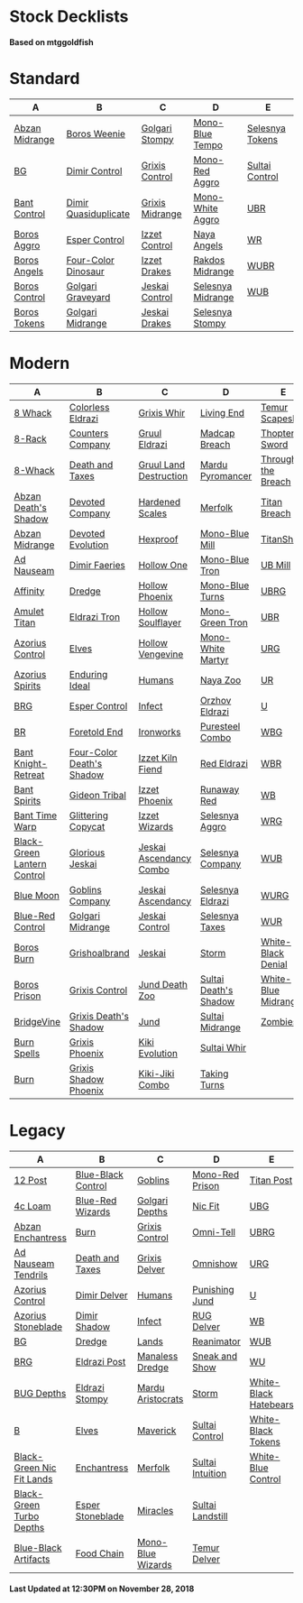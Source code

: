 # Stock Decklists
#### Based on mtggoldfish


# Standard

|                               A                                |                                     B                                      |                                C                                 |                                  D                                   |                                E                                 |
|----------------------------------------------------------------|----------------------------------------------------------------------------|------------------------------------------------------------------|----------------------------------------------------------------------|------------------------------------------------------------------|
|[Abzan Midrange](./mtggoldfish/Standard/decks/Abzan_Midrange.md)|[Boros Weenie](./mtggoldfish/Standard/decks/Boros_Weenie.md)                |[Golgari Stompy](./mtggoldfish/Standard/decks/Golgari_Stompy.md)  |[Mono-Blue Tempo](./mtggoldfish/Standard/decks/Mono-Blue_Tempo.md)    |[Selesnya Tokens](./mtggoldfish/Standard/decks/Selesnya_Tokens.md)|
|[BG](./mtggoldfish/Standard/decks/BG.md)                        |[Dimir Control](./mtggoldfish/Standard/decks/Dimir_Control.md)              |[Grixis Control](./mtggoldfish/Standard/decks/Grixis_Control.md)  |[Mono-Red Aggro](./mtggoldfish/Standard/decks/Mono-Red_Aggro.md)      |[Sultai Control](./mtggoldfish/Standard/decks/Sultai_Control.md)  |
|[Bant Control](./mtggoldfish/Standard/decks/Bant_Control.md)    |[Dimir Quasiduplicate](./mtggoldfish/Standard/decks/Dimir_Quasiduplicate.md)|[Grixis Midrange](./mtggoldfish/Standard/decks/Grixis_Midrange.md)|[Mono-White Aggro](./mtggoldfish/Standard/decks/Mono-White_Aggro.md)  |[UBR](./mtggoldfish/Standard/decks/UBR.md)                        |
|[Boros Aggro](./mtggoldfish/Standard/decks/Boros_Aggro.md)      |[Esper Control](./mtggoldfish/Standard/decks/Esper_Control.md)              |[Izzet Control](./mtggoldfish/Standard/decks/Izzet_Control.md)    |[Naya Angels](./mtggoldfish/Standard/decks/Naya_Angels.md)            |[WR](./mtggoldfish/Standard/decks/WR.md)                          |
|[Boros Angels](./mtggoldfish/Standard/decks/Boros_Angels.md)    |[Four-Color Dinosaur](./mtggoldfish/Standard/decks/Four-Color_Dinosaur.md)  |[Izzet Drakes](./mtggoldfish/Standard/decks/Izzet_Drakes.md)      |[Rakdos Midrange](./mtggoldfish/Standard/decks/Rakdos_Midrange.md)    |[WUBR](./mtggoldfish/Standard/decks/WUBR.md)                      |
|[Boros Control](./mtggoldfish/Standard/decks/Boros_Control.md)  |[Golgari Graveyard](./mtggoldfish/Standard/decks/Golgari_Graveyard.md)      |[Jeskai Control](./mtggoldfish/Standard/decks/Jeskai_Control.md)  |[Selesnya Midrange](./mtggoldfish/Standard/decks/Selesnya_Midrange.md)|[WUB](./mtggoldfish/Standard/decks/WUB.md)                        |
|[Boros Tokens](./mtggoldfish/Standard/decks/Boros_Tokens.md)    |[Golgari Midrange](./mtggoldfish/Standard/decks/Golgari_Midrange.md)        |[Jeskai Drakes](./mtggoldfish/Standard/decks/Jeskai_Drakes.md)    |[Selesnya Stompy](./mtggoldfish/Standard/decks/Selesnya_Stompy.md)    |                                                                  |


# Modern

|                                           A                                            |                                         B                                          |                                       C                                        |                                     D                                      |                                   E                                    |
|----------------------------------------------------------------------------------------|------------------------------------------------------------------------------------|--------------------------------------------------------------------------------|----------------------------------------------------------------------------|------------------------------------------------------------------------|
|[8 Whack](./mtggoldfish/Modern/decks/8_Whack.md)                                        |[Colorless Eldrazi](./mtggoldfish/Modern/decks/Colorless_Eldrazi.md)                |[Grixis Whir](./mtggoldfish/Modern/decks/Grixis_Whir.md)                        |[Living End](./mtggoldfish/Modern/decks/Living_End.md)                      |[Temur Scapeshift](./mtggoldfish/Modern/decks/Temur_Scapeshift.md)      |
|[8-Rack](./mtggoldfish/Modern/decks/8-Rack.md)                                          |[Counters Company](./mtggoldfish/Modern/decks/Counters_Company.md)                  |[Gruul Eldrazi](./mtggoldfish/Modern/decks/Gruul_Eldrazi.md)                    |[Madcap Breach](./mtggoldfish/Modern/decks/Madcap_Breach.md)                |[Thopter Sword](./mtggoldfish/Modern/decks/Thopter_Sword.md)            |
|[8-Whack](./mtggoldfish/Modern/decks/8-Whack.md)                                        |[Death and Taxes](./mtggoldfish/Modern/decks/Death_and_Taxes.md)                    |[Gruul Land Destruction](./mtggoldfish/Modern/decks/Gruul_Land_Destruction.md)  |[Mardu Pyromancer](./mtggoldfish/Modern/decks/Mardu_Pyromancer.md)          |[Through the Breach](./mtggoldfish/Modern/decks/Through_the_Breach.md)  |
|[Abzan Death's Shadow](./mtggoldfish/Modern/decks/Abzan_Death's_Shadow.md)              |[Devoted Company](./mtggoldfish/Modern/decks/Devoted_Company.md)                    |[Hardened Scales](./mtggoldfish/Modern/decks/Hardened_Scales.md)                |[Merfolk](./mtggoldfish/Modern/decks/Merfolk.md)                            |[Titan Breach](./mtggoldfish/Modern/decks/Titan_Breach.md)              |
|[Abzan Midrange](./mtggoldfish/Modern/decks/Abzan_Midrange.md)                          |[Devoted Evolution](./mtggoldfish/Modern/decks/Devoted_Evolution.md)                |[Hexproof](./mtggoldfish/Modern/decks/Hexproof.md)                              |[Mono-Blue Mill](./mtggoldfish/Modern/decks/Mono-Blue_Mill.md)              |[TitanShift](./mtggoldfish/Modern/decks/TitanShift.md)                  |
|[Ad Nauseam](./mtggoldfish/Modern/decks/Ad_Nauseam.md)                                  |[Dimir Faeries](./mtggoldfish/Modern/decks/Dimir_Faeries.md)                        |[Hollow One](./mtggoldfish/Modern/decks/Hollow_One.md)                          |[Mono-Blue Tron](./mtggoldfish/Modern/decks/Mono-Blue_Tron.md)              |[UB Mill](./mtggoldfish/Modern/decks/UB_Mill.md)                        |
|[Affinity](./mtggoldfish/Modern/decks/Affinity.md)                                      |[Dredge](./mtggoldfish/Modern/decks/Dredge.md)                                      |[Hollow Phoenix](./mtggoldfish/Modern/decks/Hollow_Phoenix.md)                  |[Mono-Blue Turns](./mtggoldfish/Modern/decks/Mono-Blue_Turns.md)            |[UBRG](./mtggoldfish/Modern/decks/UBRG.md)                              |
|[Amulet Titan](./mtggoldfish/Modern/decks/Amulet_Titan.md)                              |[Eldrazi Tron](./mtggoldfish/Modern/decks/Eldrazi_Tron.md)                          |[Hollow Soulflayer](./mtggoldfish/Modern/decks/Hollow_Soulflayer.md)            |[Mono-Green Tron](./mtggoldfish/Modern/decks/Mono-Green_Tron.md)            |[UBR](./mtggoldfish/Modern/decks/UBR.md)                                |
|[Azorius Control](./mtggoldfish/Modern/decks/Azorius_Control.md)                        |[Elves](./mtggoldfish/Modern/decks/Elves.md)                                        |[Hollow Vengevine](./mtggoldfish/Modern/decks/Hollow_Vengevine.md)              |[Mono-White Martyr](./mtggoldfish/Modern/decks/Mono-White_Martyr.md)        |[URG](./mtggoldfish/Modern/decks/URG.md)                                |
|[Azorius Spirits](./mtggoldfish/Modern/decks/Azorius_Spirits.md)                        |[Enduring Ideal](./mtggoldfish/Modern/decks/Enduring_Ideal.md)                      |[Humans](./mtggoldfish/Modern/decks/Humans.md)                                  |[Naya Zoo](./mtggoldfish/Modern/decks/Naya_Zoo.md)                          |[UR](./mtggoldfish/Modern/decks/UR.md)                                  |
|[BRG](./mtggoldfish/Modern/decks/BRG.md)                                                |[Esper Control](./mtggoldfish/Modern/decks/Esper_Control.md)                        |[Infect](./mtggoldfish/Modern/decks/Infect.md)                                  |[Orzhov Eldrazi](./mtggoldfish/Modern/decks/Orzhov_Eldrazi.md)              |[U](./mtggoldfish/Modern/decks/U.md)                                    |
|[BR](./mtggoldfish/Modern/decks/BR.md)                                                  |[Foretold End](./mtggoldfish/Modern/decks/Foretold_End.md)                          |[Ironworks](./mtggoldfish/Modern/decks/Ironworks.md)                            |[Puresteel Combo](./mtggoldfish/Modern/decks/Puresteel_Combo.md)            |[WBG](./mtggoldfish/Modern/decks/WBG.md)                                |
|[Bant Knight-Retreat](./mtggoldfish/Modern/decks/Bant_Knight-Retreat.md)                |[Four-Color Death's Shadow](./mtggoldfish/Modern/decks/Four-Color_Death's_Shadow.md)|[Izzet Kiln Fiend](./mtggoldfish/Modern/decks/Izzet_Kiln_Fiend.md)              |[Red Eldrazi](./mtggoldfish/Modern/decks/Red_Eldrazi.md)                    |[WBR](./mtggoldfish/Modern/decks/WBR.md)                                |
|[Bant Spirits](./mtggoldfish/Modern/decks/Bant_Spirits.md)                              |[Gideon Tribal](./mtggoldfish/Modern/decks/Gideon_Tribal.md)                        |[Izzet Phoenix](./mtggoldfish/Modern/decks/Izzet_Phoenix.md)                    |[Runaway Red](./mtggoldfish/Modern/decks/Runaway_Red.md)                    |[WB](./mtggoldfish/Modern/decks/WB.md)                                  |
|[Bant Time Warp](./mtggoldfish/Modern/decks/Bant_Time_Warp.md)                          |[Glittering Copycat](./mtggoldfish/Modern/decks/Glittering_Copycat.md)              |[Izzet Wizards](./mtggoldfish/Modern/decks/Izzet_Wizards.md)                    |[Selesnya Aggro](./mtggoldfish/Modern/decks/Selesnya_Aggro.md)              |[WRG](./mtggoldfish/Modern/decks/WRG.md)                                |
|[Black-Green Lantern Control](./mtggoldfish/Modern/decks/Black-Green_Lantern_Control.md)|[Glorious Jeskai](./mtggoldfish/Modern/decks/Glorious_Jeskai.md)                    |[Jeskai Ascendancy Combo](./mtggoldfish/Modern/decks/Jeskai_Ascendancy_Combo.md)|[Selesnya Company](./mtggoldfish/Modern/decks/Selesnya_Company.md)          |[WUB](./mtggoldfish/Modern/decks/WUB.md)                                |
|[Blue Moon](./mtggoldfish/Modern/decks/Blue_Moon.md)                                    |[Goblins Company](./mtggoldfish/Modern/decks/Goblins_Company.md)                    |[Jeskai Ascendancy](./mtggoldfish/Modern/decks/Jeskai_Ascendancy.md)            |[Selesnya Eldrazi](./mtggoldfish/Modern/decks/Selesnya_Eldrazi.md)          |[WURG](./mtggoldfish/Modern/decks/WURG.md)                              |
|[Blue-Red Control](./mtggoldfish/Modern/decks/Blue-Red_Control.md)                      |[Golgari Midrange](./mtggoldfish/Modern/decks/Golgari_Midrange.md)                  |[Jeskai Control](./mtggoldfish/Modern/decks/Jeskai_Control.md)                  |[Selesnya Taxes](./mtggoldfish/Modern/decks/Selesnya_Taxes.md)              |[WUR](./mtggoldfish/Modern/decks/WUR.md)                                |
|[Boros Burn](./mtggoldfish/Modern/decks/Boros_Burn.md)                                  |[Grishoalbrand](./mtggoldfish/Modern/decks/Grishoalbrand.md)                        |[Jeskai](./mtggoldfish/Modern/decks/Jeskai.md)                                  |[Storm](./mtggoldfish/Modern/decks/Storm.md)                                |[White-Black Denial](./mtggoldfish/Modern/decks/White-Black_Denial.md)  |
|[Boros Prison](./mtggoldfish/Modern/decks/Boros_Prison.md)                              |[Grixis Control](./mtggoldfish/Modern/decks/Grixis_Control.md)                      |[Jund Death Zoo](./mtggoldfish/Modern/decks/Jund_Death_Zoo.md)                  |[Sultai Death's Shadow](./mtggoldfish/Modern/decks/Sultai_Death's_Shadow.md)|[White-Blue Midrange](./mtggoldfish/Modern/decks/White-Blue_Midrange.md)|
|[BridgeVine](./mtggoldfish/Modern/decks/BridgeVine.md)                                  |[Grixis Death's Shadow](./mtggoldfish/Modern/decks/Grixis_Death's_Shadow.md)        |[Jund](./mtggoldfish/Modern/decks/Jund.md)                                      |[Sultai Midrange](./mtggoldfish/Modern/decks/Sultai_Midrange.md)            |[Zombies](./mtggoldfish/Modern/decks/Zombies.md)                        |
|[Burn Spells](./mtggoldfish/Modern/decks/Burn_Spells.md)                                |[Grixis Phoenix](./mtggoldfish/Modern/decks/Grixis_Phoenix.md)                      |[Kiki Evolution](./mtggoldfish/Modern/decks/Kiki_Evolution.md)                  |[Sultai Whir](./mtggoldfish/Modern/decks/Sultai_Whir.md)                    |                                                                        |
|[Burn](./mtggoldfish/Modern/decks/Burn.md)                                              |[Grixis Shadow Phoenix](./mtggoldfish/Modern/decks/Grixis_Shadow_Phoenix.md)        |[Kiki-Jiki Combo](./mtggoldfish/Modern/decks/Kiki-Jiki_Combo.md)                |[Taking Turns](./mtggoldfish/Modern/decks/Taking_Turns.md)                  |                                                                        |


# Legacy

|                                         A                                          |                                  B                                   |                                 C                                  |                                D                                 |                                     E                                      |
|------------------------------------------------------------------------------------|----------------------------------------------------------------------|--------------------------------------------------------------------|------------------------------------------------------------------|----------------------------------------------------------------------------|
|[12 Post](./mtggoldfish/Legacy/decks/12_Post.md)                                    |[Blue-Black Control](./mtggoldfish/Legacy/decks/Blue-Black_Control.md)|[Goblins](./mtggoldfish/Legacy/decks/Goblins.md)                    |[Mono-Red Prison](./mtggoldfish/Legacy/decks/Mono-Red_Prison.md)  |[Titan Post](./mtggoldfish/Legacy/decks/Titan_Post.md)                      |
|[4c Loam](./mtggoldfish/Legacy/decks/4c_Loam.md)                                    |[Blue-Red Wizards](./mtggoldfish/Legacy/decks/Blue-Red_Wizards.md)    |[Golgari Depths](./mtggoldfish/Legacy/decks/Golgari_Depths.md)      |[Nic Fit](./mtggoldfish/Legacy/decks/Nic_Fit.md)                  |[UBG](./mtggoldfish/Legacy/decks/UBG.md)                                    |
|[Abzan Enchantress](./mtggoldfish/Legacy/decks/Abzan_Enchantress.md)                |[Burn](./mtggoldfish/Legacy/decks/Burn.md)                            |[Grixis Control](./mtggoldfish/Legacy/decks/Grixis_Control.md)      |[Omni-Tell](./mtggoldfish/Legacy/decks/Omni-Tell.md)              |[UBRG](./mtggoldfish/Legacy/decks/UBRG.md)                                  |
|[Ad Nauseam Tendrils](./mtggoldfish/Legacy/decks/Ad_Nauseam_Tendrils.md)            |[Death and Taxes](./mtggoldfish/Legacy/decks/Death_and_Taxes.md)      |[Grixis Delver](./mtggoldfish/Legacy/decks/Grixis_Delver.md)        |[Omnishow](./mtggoldfish/Legacy/decks/Omnishow.md)                |[URG](./mtggoldfish/Legacy/decks/URG.md)                                    |
|[Azorius Control](./mtggoldfish/Legacy/decks/Azorius_Control.md)                    |[Dimir Delver](./mtggoldfish/Legacy/decks/Dimir_Delver.md)            |[Humans](./mtggoldfish/Legacy/decks/Humans.md)                      |[Punishing Jund](./mtggoldfish/Legacy/decks/Punishing_Jund.md)    |[U](./mtggoldfish/Legacy/decks/U.md)                                        |
|[Azorius Stoneblade](./mtggoldfish/Legacy/decks/Azorius_Stoneblade.md)              |[Dimir Shadow](./mtggoldfish/Legacy/decks/Dimir_Shadow.md)            |[Infect](./mtggoldfish/Legacy/decks/Infect.md)                      |[RUG Delver](./mtggoldfish/Legacy/decks/RUG_Delver.md)            |[WB](./mtggoldfish/Legacy/decks/WB.md)                                      |
|[BG](./mtggoldfish/Legacy/decks/BG.md)                                              |[Dredge](./mtggoldfish/Legacy/decks/Dredge.md)                        |[Lands](./mtggoldfish/Legacy/decks/Lands.md)                        |[Reanimator](./mtggoldfish/Legacy/decks/Reanimator.md)            |[WUB](./mtggoldfish/Legacy/decks/WUB.md)                                    |
|[BRG](./mtggoldfish/Legacy/decks/BRG.md)                                            |[Eldrazi Post](./mtggoldfish/Legacy/decks/Eldrazi_Post.md)            |[Manaless Dredge](./mtggoldfish/Legacy/decks/Manaless_Dredge.md)    |[Sneak and Show](./mtggoldfish/Legacy/decks/Sneak_and_Show.md)    |[WU](./mtggoldfish/Legacy/decks/WU.md)                                      |
|[BUG Depths](./mtggoldfish/Legacy/decks/BUG_Depths.md)                              |[Eldrazi Stompy](./mtggoldfish/Legacy/decks/Eldrazi_Stompy.md)        |[Mardu Aristocrats](./mtggoldfish/Legacy/decks/Mardu_Aristocrats.md)|[Storm](./mtggoldfish/Legacy/decks/Storm.md)                      |[White-Black Hatebears](./mtggoldfish/Legacy/decks/White-Black_Hatebears.md)|
|[B](./mtggoldfish/Legacy/decks/B.md)                                                |[Elves](./mtggoldfish/Legacy/decks/Elves.md)                          |[Maverick](./mtggoldfish/Legacy/decks/Maverick.md)                  |[Sultai Control](./mtggoldfish/Legacy/decks/Sultai_Control.md)    |[White-Black Tokens](./mtggoldfish/Legacy/decks/White-Black_Tokens.md)      |
|[Black-Green Nic Fit Lands](./mtggoldfish/Legacy/decks/Black-Green_Nic_Fit_Lands.md)|[Enchantress](./mtggoldfish/Legacy/decks/Enchantress.md)              |[Merfolk](./mtggoldfish/Legacy/decks/Merfolk.md)                    |[Sultai Intuition](./mtggoldfish/Legacy/decks/Sultai_Intuition.md)|[White-Blue Control](./mtggoldfish/Legacy/decks/White-Blue_Control.md)      |
|[Black-Green Turbo Depths](./mtggoldfish/Legacy/decks/Black-Green_Turbo_Depths.md)  |[Esper Stoneblade](./mtggoldfish/Legacy/decks/Esper_Stoneblade.md)    |[Miracles](./mtggoldfish/Legacy/decks/Miracles.md)                  |[Sultai Landstill](./mtggoldfish/Legacy/decks/Sultai_Landstill.md)|                                                                            |
|[Blue-Black Artifacts](./mtggoldfish/Legacy/decks/Blue-Black_Artifacts.md)          |[Food Chain](./mtggoldfish/Legacy/decks/Food_Chain.md)                |[Mono-Blue Wizards](./mtggoldfish/Legacy/decks/Mono-Blue_Wizards.md)|[Temur Delver](./mtggoldfish/Legacy/decks/Temur_Delver.md)        |                                                                            |



#### Last Updated at 12:30PM on November 28, 2018